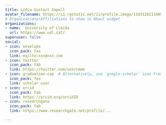 ```yaml
---
title: Lidia Guitart Xapell
avatar_filename: https://i1.rgstatic.net/ii/profile.image/11431281114805293-1674667520923_Q128/Lidia-Guitart-Xarpell.jpg
# Organizations/Affiliations to show in About widget
organizations:
- name:  University of Lleida
  url: https://www.udl.cat/
superuser: false
social:
- icon: envelope
  icon_pack: fas
  link: mailto:xxx@xxx.com
- icon: twitter
  icon_pack: fab
  link: https://twitter.com/username
- icon: graduation-cap  # Alternatively, use `google-scholar` icon from `ai` icon pack
  icon_pack: fas
  link: scholar user
- icon: orcid
  icon_pack: fab
  link: https://orcid.org/orcidID
- icon: researchgate
  icon_pack: fab
  link: https://www.researchgate.net/profile/...

---
```


